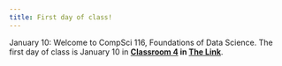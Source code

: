 ```yaml
---
title: First day of class!
---
```


January 10: Welcome to CompSci 116, Foundations of Data Science. The first day of class is January 10 in **[Classroom 4](https://link.duke.edu/classrooms#classroom4) in [The Link](https://link.duke.edu/)**.
